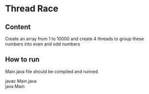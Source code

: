 
# Thread Race
	
## Content
Create an array from 1 to 10000 and create 4 threads to group these numbers into even and odd numbers

## How to run
Main.java file should be compiled and runned. <br/>

javac Main.java <br/>
java Main

